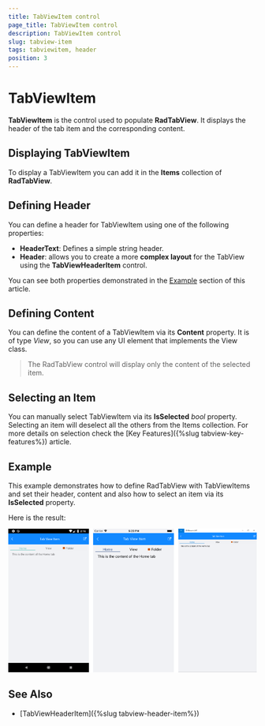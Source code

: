 ```yaml
---
title: TabViewItem control
page_title: TabViewItem control
description: TabViewItem control
slug: tabview-item
tags: tabviewitem, header
position: 3
---
```


# TabViewItem

**TabViewItem** is the control used to populate **RadTabView**. It displays the header of the tab item and the corresponding content.

## Displaying TabViewItem

To display a TabViewItem you can add it in the **Items** collection of **RadTabView**.

## Defining Header

You can define a header for TabViewItem using one of the following properties:

* **HeaderText**: Defines a simple string header. 
* **Header**: allows you to create a more **complex layout** for the TabView using the **TabViewHeaderItem** control. 

You can see both properties demonstrated in the [Example](#example) section of this article.

## Defining Content

You can define the content of a TabViewItem via its **Content** property. It is of type *View*, so you can use any UI element that implements the View class.

> The RadTabView control will display only the content of the selected item.

## Selecting an Item

You can manually select TabViewItem via its **IsSelected** *bool* property. Selecting an item will deselect all the others from the Items collection. For more details on selection check the [Key Features]({%slug tabview-key-features%}) article.

## Example

This example demonstrates how to define RadTabView with TabViewItems and set their header, content and also how to select an item via its **IsSelected** property. 

<snippet id='tabview-features-tabviewitem-xaml'/>
<snippet id='tabview-features-tabviewitem-csharp'/>

Here is the result:
 
![TabViewItem control](images/tabview-item-control.png)

## See Also

- [TabViewHeaderItem]({%slug tabview-header-item%})
